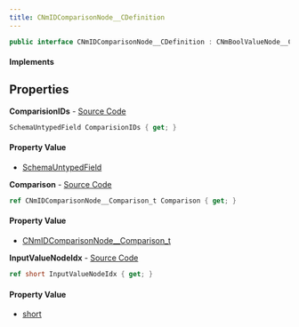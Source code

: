 ```yaml
---
title: CNmIDComparisonNode__CDefinition
---
```


```csharp
public interface CNmIDComparisonNode__CDefinition : CNmBoolValueNode__CDefinition, CNmValueNode__CDefinition, CNmGraphNode__CDefinition, ISchemaClass<CNmGraphNode__CDefinition>, ISchemaClass<CNmValueNode__CDefinition>, ISchemaClass<CNmBoolValueNode__CDefinition>, ISchemaClass<CNmIDComparisonNode__CDefinition>, ISchemaField, ISchemaClass, INativeHandle
```

#### Implements

## Properties

**ComparisionIDs** - [Source Code](https://github.com/swiftly-solution/swiftlys2/blob/main/managed/src/SwiftlyS2.Generated/Schemas/Interfaces/CNmIDComparisonNode__CDefinition.cs#L21)

```csharp
SchemaUntypedField ComparisionIDs { get; }
```

#### Property Value

- [SchemaUntypedField](/docs/api/shared/schemas/schemauntypedfield)

**Comparison** - [Source Code](https://github.com/swiftly-solution/swiftlys2/blob/main/managed/src/SwiftlyS2.Generated/Schemas/Interfaces/CNmIDComparisonNode__CDefinition.cs#L18)

```csharp
ref CNmIDComparisonNode__Comparison_t Comparison { get; }
```

#### Property Value

- [CNmIDComparisonNode__Comparison_t](/docs/api/shared/schemadefinitions/cnmidcomparisonnode__comparison_t)

**InputValueNodeIdx** - [Source Code](https://github.com/swiftly-solution/swiftlys2/blob/main/managed/src/SwiftlyS2.Generated/Schemas/Interfaces/CNmIDComparisonNode__CDefinition.cs#L16)

```csharp
ref short InputValueNodeIdx { get; }
```

#### Property Value

- [short](https://learn.microsoft.com/dotnet/api/system.int16)

